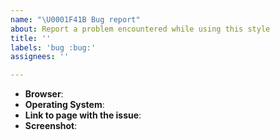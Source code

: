 ```yaml
---
name: "\U0001F41B Bug report"
about: Report a problem encountered while using this style
title: ''
labels: 'bug :bug:'
assignees: ''

---
```


<!--
Thank you for reporting an issue. Please make sure that your style is up to
date and you checked the recent commits to ensure that your issue wasn't recently
addressed.

If the page is not publicly accessible, include the HTML code around the issue.
-->

* **Browser**: 
* **Operating System**: 
* **Link to page with the issue**: 
* **Screenshot**:

